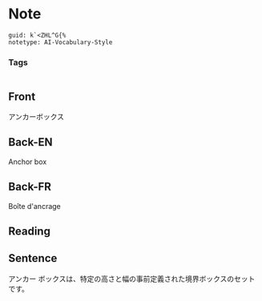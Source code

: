 # Note
```
guid: k`<ZHL^G{%
notetype: AI-Vocabulary-Style
```

### Tags
```
```

## Front
アンカーボックス

## Back-EN
Anchor box

## Back-FR
Boîte d'ancrage

## Reading


## Sentence
アンカー ボックスは、特定の高さと幅の事前定義された境界ボックスのセットです。
